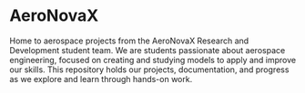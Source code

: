 # AeroNovaX
Home to aerospace projects from the AeroNovaX Research and Development student team. We are students passionate about aerospace engineering, focused on creating and studying models to apply and improve our skills. This repository holds our projects, documentation, and progress as we explore and learn through hands-on work.
